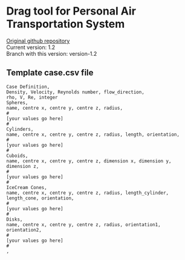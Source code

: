 # Drag tool for Personal Air Transportation System
[Original github repository](https://github.com/spockele/drag-tool)\
Current version: 1.2\
Branch with this version: version-1.2

## Template case.csv file
```
Case Definition,
Density, Velocity, Reynolds number, flow_direction,
rho, V, Re, integer
Spheres,
name, centre x, centre y, centre z, radius,
#
[your values go here]
#
Cylinders,
name, centre x, centre y, centre z, radius, length, orientation,
#
[your values go here]
#
Cuboids,
name, centre x, centre y, centre z, dimension x, dimension y, dimension z,
#
[your values go here]
#
IceCream Cones,
name, centre x, centre y, centre z, radius, length_cylinder, length_cone, orientation,
#
[your values go here]
#
Disks,
name, centre x, centre y, centre z, radius, orientation1, orientation2,
#
[your values go here]
#
,

```
